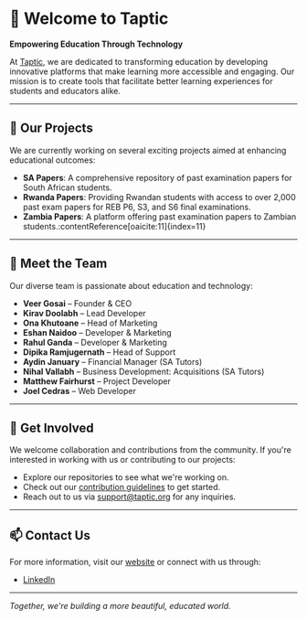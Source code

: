 # 👋 Welcome to Taptic

**Empowering Education Through Technology**

At [Taptic](https://taptic.org), we are dedicated to transforming education by developing innovative platforms that make learning more accessible and engaging. Our mission is to create tools that facilitate better learning experiences for students and educators alike.

---

## 🚀 Our Projects

We are currently working on several exciting projects aimed at enhancing educational outcomes:

- **SA Papers**: A comprehensive repository of past examination papers for South African students.
- **Rwanda Papers**: Providing Rwandan students with access to over 2,000 past exam papers for REB P6, S3, and S6 final examinations.
- **Zambia Papers**: A platform offering past examination papers to Zambian students.:contentReference[oaicite:11]{index=11}

---

## 👥 Meet the Team

Our diverse team is passionate about education and technology:
- **Veer Gosai** – Founder & CEO  
- **Kirav Doolabh** – Lead Developer  
- **Ona Khutoane** – Head of Marketing  
- **Eshan Naidoo** – Developer & Marketing  
- **Rahul Ganda** – Developer & Marketing  
- **Dipika Ramjugernath** – Head of Support  
- **Aydin January** – Financial Manager (SA Tutors)  
- **Nihal Vallabh** – Business Development: Acquisitions (SA Tutors)  
- **Matthew Fairhurst** – Project Developer  
- **Joel Cedras** – Web Developer


---

## 🤝 Get Involved

We welcome collaboration and contributions from the community. If you're interested in working with us or contributing to our projects:

- Explore our repositories to see what we're working on.
- Check out our [contribution guidelines](CONTRIBUTING.md) to get started.
- Reach out to us via [support@taptic.org](mailto:support@taptic.org) for any inquiries.

---

## 📫 Contact Us

For more information, visit our [website](https://taptic.org) or connect with us through:

- [LinkedIn](https://za.linkedin.com/company/taptic-pty-ltd)

---

*Together, we're building a more beautiful, educated world.*

